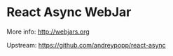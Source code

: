 # React Async WebJar

More info: http://webjars.org

Upstream: https://github.com/andreypopp/react-async
